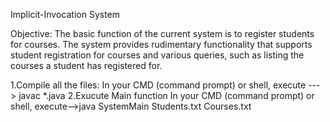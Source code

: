 Implicit-Invocation System

Objective:
The basic function of the current system is to register students for courses. The system provides 
rudimentary functionality that supports student registration for courses and various queries, such as 
listing the courses a student has registered for. 


1.Compile all the files: In your CMD (command prompt) or shell, execute ---> javac *.java
2.Exucute Main function In your CMD (command prompt) or shell, execute-->java SystemMain Students.txt Courses.txt

